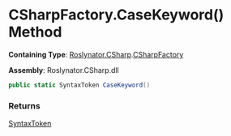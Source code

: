 # CSharpFactory\.CaseKeyword\(\) Method

**Containing Type**: [Roslynator.CSharp](../../README.md)\.[CSharpFactory](../README.md)

**Assembly**: Roslynator\.CSharp\.dll

```csharp
public static SyntaxToken CaseKeyword()
```

### Returns

[SyntaxToken](https://docs.microsoft.com/en-us/dotnet/api/microsoft.codeanalysis.syntaxtoken)

